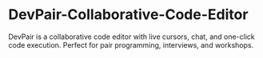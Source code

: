 # DevPair-Collaborative-Code-Editor
DevPair is a collaborative code editor with live cursors, chat, and one-click code execution. Perfect for pair programming, interviews, and workshops.
